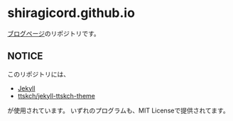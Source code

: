 # shiragicord.github.io
[ブログページ](https://shiragicord.github.io)のリポジトリです。

## NOTICE
このリポジトリには、  
- [Jekyll](https://jekyllrb.com/)  
- [ttskch/jekyll-ttskch-theme](https://github.com/ttskch/jekyll-ttskch-theme)

が使用されています。
いずれのプログラムも、MIT Licenseで提供されてます。
